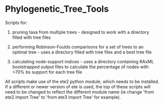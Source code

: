 # Phylogenetic_Tree_Tools

Scripts for: 

1) pruning taxa from multiple trees - designed to work with a directory filled with tree files


2) performing Robinson-Foulds comparisons for a set of trees to an optimal tree - uses a directory filled with tree files and a best tree file


3) calculating node-support indices - uses a directory containing RAxML bootstrapped output files to calculate the percentage of nodes with >70% bs support for each tree file

All scripts make use of the ete2 python module, which needs to be installed. If a different or newer version of ete is used, the top of these scripts will need to be changed to reflect the different module name (ie change 'from ete2 import Tree' to 'from ete3 import Tree' for example).
